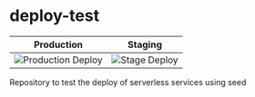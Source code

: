 # deploy-test
|Production|Staging|
|---|---|
![Production Deploy](https://github.com/sergioflores-j/deploy-test/workflows/deploy/badge.svg?branch=master&label=Production)|![Stage Deploy](https://github.com/sergioflores-j/deploy-test/workflows/deploy/badge.svg?branch=stage&label=Stage)|

Repository to test the deploy of serverless services using seed

